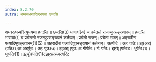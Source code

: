 ```yaml
---
index: 8.2.70
sutra: अम्नरूधरवरित्युभयथा छन्दसि

---
```

 अम्नरूधरवरित्युभयथा छन्दसि ॥ छन्दसि(3) भाषायां(4) च प्रचेतसो राजन्युपसङ्ख्यानम्॥ छन्दसि भाषायां(1) च प्रचेतसो राजन्युपसङ्ख्यानं कर्तव्यम्। प्रचेतो राजन्। प्रचेता राजन्॥ अहरादीनां पत्यादिषूपङ्ख्यानम्(1)(5)॥ अहरादीनां पत्यादिषूपसङ्ख्यानं कर्तव्यम्। अहर्पतिः। अहः पतिः। झ्र्(अह)(पतिः(1))ट अहर्पुत्रः। अहः पुत्रः(6)। झ्र्अह)(पुत्रः।ट गीर्पतिः। गीः पतिः। झ्र्गी)(पतिःट। धूर्पतिः(1)। धूःपतिः(1)। झ्र्धू)(पतिः(1)टझ्र्अम्ररूधरवरिट 